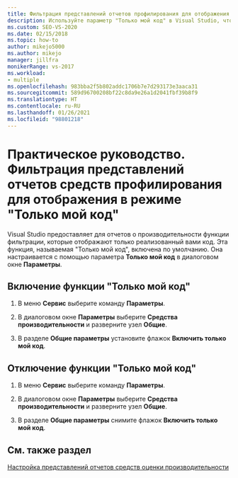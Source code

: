 ```yaml
---
title: Фильтрация представлений отчетов профилирования для отображения в режиме "Только мой код"
description: Используйте параметр "Только мой код" в Visual Studio, чтобы в отчетах о производительности отображался только что реализованный вами код (выберите "Параметры" в меню "Отладка").
ms.custom: SEO-VS-2020
ms.date: 02/15/2018
ms.topic: how-to
author: mikejo5000
ms.author: mikejo
manager: jillfra
monikerRange: vs-2017
ms.workload:
- multiple
ms.openlocfilehash: 983bba2f5b802addc1706b7e7d293173e3aaca31
ms.sourcegitcommit: 589d96700208bf22c8da9e26a1d2041fbf39b8f9
ms.translationtype: HT
ms.contentlocale: ru-RU
ms.lasthandoff: 01/26/2021
ms.locfileid: "98801218"
---
```

# <a name="how-to-filter-profiling-tools-report-views-to-display-just-my-code"></a>Практическое руководство. Фильтрация представлений отчетов средств профилирования для отображения в режиме "Только мой код"

Visual Studio предоставляет для отчетов о производительности функции фильтрации, которые отображают только реализованный вами код. Эта функция, называемая "Только мой код", включена по умолчанию. Она настраивается с помощью параметра **Только мой код** в диалоговом окне **Параметры**.

## <a name="to-enable-just-my-code"></a>Включение функции "Только мой код"

1. В меню **Сервис** выберите команду **Параметры**.

2. В диалоговом окне **Параметры** выберите **Средства производительности** и разверните узел **Общие**.

3. В разделе **Общие параметры** установите флажок **Включить только мой код**.

## <a name="to-disable-just-my-code"></a>Отключение функции "Только мой код"

1. В меню **Сервис** выберите команду **Параметры**.

2. В диалоговом окне **Параметры** выберите **Средства производительности** и разверните узел **Общие**.

3. В разделе **Общие параметры** снимите флажок **Включить только мой код**.

## <a name="see-also"></a>См. также раздел

[Настройка представлений отчетов средств оценки производительности](../profiling/customizing-performance-tools-report-views.md)
